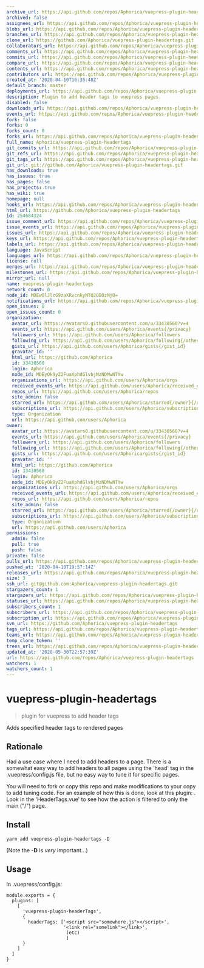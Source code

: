 ```yaml
---
archive_url: https://api.github.com/repos/Aphorica/vuepress-plugin-headertags/{archive_format}{/ref}
archived: false
assignees_url: https://api.github.com/repos/Aphorica/vuepress-plugin-headertags/assignees{/user}
blobs_url: https://api.github.com/repos/Aphorica/vuepress-plugin-headertags/git/blobs{/sha}
branches_url: https://api.github.com/repos/Aphorica/vuepress-plugin-headertags/branches{/branch}
clone_url: https://github.com/Aphorica/vuepress-plugin-headertags.git
collaborators_url: https://api.github.com/repos/Aphorica/vuepress-plugin-headertags/collaborators{/collaborator}
comments_url: https://api.github.com/repos/Aphorica/vuepress-plugin-headertags/comments{/number}
commits_url: https://api.github.com/repos/Aphorica/vuepress-plugin-headertags/commits{/sha}
compare_url: https://api.github.com/repos/Aphorica/vuepress-plugin-headertags/compare/{base}...{head}
contents_url: https://api.github.com/repos/Aphorica/vuepress-plugin-headertags/contents/{+path}
contributors_url: https://api.github.com/repos/Aphorica/vuepress-plugin-headertags/contributors
created_at: '2020-04-10T16:35:48Z'
default_branch: master
deployments_url: https://api.github.com/repos/Aphorica/vuepress-plugin-headertags/deployments
description: Plugin to add header tags to vuepress pages.
disabled: false
downloads_url: https://api.github.com/repos/Aphorica/vuepress-plugin-headertags/downloads
events_url: https://api.github.com/repos/Aphorica/vuepress-plugin-headertags/events
fork: false
forks: 0
forks_count: 0
forks_url: https://api.github.com/repos/Aphorica/vuepress-plugin-headertags/forks
full_name: Aphorica/vuepress-plugin-headertags
git_commits_url: https://api.github.com/repos/Aphorica/vuepress-plugin-headertags/git/commits{/sha}
git_refs_url: https://api.github.com/repos/Aphorica/vuepress-plugin-headertags/git/refs{/sha}
git_tags_url: https://api.github.com/repos/Aphorica/vuepress-plugin-headertags/git/tags{/sha}
git_url: git://github.com/Aphorica/vuepress-plugin-headertags.git
has_downloads: true
has_issues: true
has_pages: false
has_projects: true
has_wiki: true
homepage: null
hooks_url: https://api.github.com/repos/Aphorica/vuepress-plugin-headertags/hooks
html_url: https://github.com/Aphorica/vuepress-plugin-headertags
id: 254684324
issue_comment_url: https://api.github.com/repos/Aphorica/vuepress-plugin-headertags/issues/comments{/number}
issue_events_url: https://api.github.com/repos/Aphorica/vuepress-plugin-headertags/issues/events{/number}
issues_url: https://api.github.com/repos/Aphorica/vuepress-plugin-headertags/issues{/number}
keys_url: https://api.github.com/repos/Aphorica/vuepress-plugin-headertags/keys{/key_id}
labels_url: https://api.github.com/repos/Aphorica/vuepress-plugin-headertags/labels{/name}
language: JavaScript
languages_url: https://api.github.com/repos/Aphorica/vuepress-plugin-headertags/languages
license: null
merges_url: https://api.github.com/repos/Aphorica/vuepress-plugin-headertags/merges
milestones_url: https://api.github.com/repos/Aphorica/vuepress-plugin-headertags/milestones{/number}
mirror_url: null
name: vuepress-plugin-headertags
network_count: 0
node_id: MDEwOlJlcG9zaXRvcnkyNTQ2ODQzMjQ=
notifications_url: https://api.github.com/repos/Aphorica/vuepress-plugin-headertags/notifications{?since,all,participating}
open_issues: 0
open_issues_count: 0
organization:
  avatar_url: https://avatars0.githubusercontent.com/u/33430560?v=4
  events_url: https://api.github.com/users/Aphorica/events{/privacy}
  followers_url: https://api.github.com/users/Aphorica/followers
  following_url: https://api.github.com/users/Aphorica/following{/other_user}
  gists_url: https://api.github.com/users/Aphorica/gists{/gist_id}
  gravatar_id: ''
  html_url: https://github.com/Aphorica
  id: 33430560
  login: Aphorica
  node_id: MDEyOk9yZ2FuaXphdGlvbjMzNDMwNTYw
  organizations_url: https://api.github.com/users/Aphorica/orgs
  received_events_url: https://api.github.com/users/Aphorica/received_events
  repos_url: https://api.github.com/users/Aphorica/repos
  site_admin: false
  starred_url: https://api.github.com/users/Aphorica/starred{/owner}{/repo}
  subscriptions_url: https://api.github.com/users/Aphorica/subscriptions
  type: Organization
  url: https://api.github.com/users/Aphorica
owner:
  avatar_url: https://avatars0.githubusercontent.com/u/33430560?v=4
  events_url: https://api.github.com/users/Aphorica/events{/privacy}
  followers_url: https://api.github.com/users/Aphorica/followers
  following_url: https://api.github.com/users/Aphorica/following{/other_user}
  gists_url: https://api.github.com/users/Aphorica/gists{/gist_id}
  gravatar_id: ''
  html_url: https://github.com/Aphorica
  id: 33430560
  login: Aphorica
  node_id: MDEyOk9yZ2FuaXphdGlvbjMzNDMwNTYw
  organizations_url: https://api.github.com/users/Aphorica/orgs
  received_events_url: https://api.github.com/users/Aphorica/received_events
  repos_url: https://api.github.com/users/Aphorica/repos
  site_admin: false
  starred_url: https://api.github.com/users/Aphorica/starred{/owner}{/repo}
  subscriptions_url: https://api.github.com/users/Aphorica/subscriptions
  type: Organization
  url: https://api.github.com/users/Aphorica
permissions:
  admin: false
  pull: true
  push: false
private: false
pulls_url: https://api.github.com/repos/Aphorica/vuepress-plugin-headertags/pulls{/number}
pushed_at: '2020-04-10T19:57:14Z'
releases_url: https://api.github.com/repos/Aphorica/vuepress-plugin-headertags/releases{/id}
size: 3
ssh_url: git@github.com:Aphorica/vuepress-plugin-headertags.git
stargazers_count: 1
stargazers_url: https://api.github.com/repos/Aphorica/vuepress-plugin-headertags/stargazers
statuses_url: https://api.github.com/repos/Aphorica/vuepress-plugin-headertags/statuses/{sha}
subscribers_count: 1
subscribers_url: https://api.github.com/repos/Aphorica/vuepress-plugin-headertags/subscribers
subscription_url: https://api.github.com/repos/Aphorica/vuepress-plugin-headertags/subscription
svn_url: https://github.com/Aphorica/vuepress-plugin-headertags
tags_url: https://api.github.com/repos/Aphorica/vuepress-plugin-headertags/tags
teams_url: https://api.github.com/repos/Aphorica/vuepress-plugin-headertags/teams
temp_clone_token: ''
trees_url: https://api.github.com/repos/Aphorica/vuepress-plugin-headertags/git/trees{/sha}
updated_at: '2020-05-30T22:57:39Z'
url: https://api.github.com/repos/Aphorica/vuepress-plugin-headertags
watchers: 1
watchers_count: 1
---
```


# vuepress-plugin-headertags

> plugin for vuepress to add header tags

Adds specified header tags to rendered pages

## Rationale
Had a use case where I need to add headers to a page.  There is a somewhat easy way to add headers to all pages using the 'head' tag in the .vuepress/config.js file, but no easy way to tune it for specific pages.

You will need to fork or copy this repo and make modifications to your copy to add tuning code.  For an example of how this is done, look at this plugin: [](vuepress-plugin-netlifycms).  Look in the 'HeaderTags.vue' to see how the action is filtered to only the main ("/") page.

## Install

```
yarn add vuepress-plugin-headertags -D
```

(Note the __-D__ is _very_ important...)

## Usage
In .vuepress/config.js:
```
module.exports = {
  plugins: [
    [
      'vuepress-plugin-headerTags',
      {
        headerTags: ['<script src="somewhere.js"></script>',
                     '<link rel="somelink"></link>',
                      (etc)
                      ]
      }
    ]
  ]
}
```
